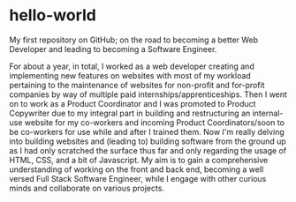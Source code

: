 # hello-world
My first repository on GitHub; on the road to becoming a better Web Developer and leading to becoming a Software Engineer.

  For about a year, in total, I worked as a web developer creating and implementing new features on websites with most of my workload pertaining to the maintenance of websites for non-profit and for-profit companies by way of multiple paid internships/apprenticeships. Then I went on to work as a Product Coordinator and I was promoted to Product Copywriter due to my integral part in building and restructuring an internal-use website for my co-workers and incoming Product Coordinators/soon to be co-workers for use while and after I trained them.
  Now I'm really delving into building websites and (leading to) building software from the ground up as I had only scratched the surface thus far and only regarding the usage of HTML, CSS, and a bit of Javascript. My aim is to gain a comprehensive understanding of working on the front and back end, becoming a well versed Full Stack Software Engineer, while I engage with other curious minds and collaborate on various projects.
 
